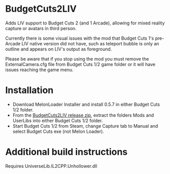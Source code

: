 # BudgetCuts2LIV
Adds LIV support to Budget Cuts 2 (and 1 Arcade), allowing for mixed reality capture or avatars in third person.

Currently there is some visual issues with the mod that Budget Cuts 1's pre-Arcade LIV native version did not have, such as teleport bubble is only an outline and appears on LIV's output as foreground.

Please be aware that if you stop using the mod you must remove the ExternalCamera.cfg file from Budget Cuts 1/2 game folder or it will have issues reaching the game menu.

# Installation
- Download MelonLoader Installer and install 0.5.7 in either Budget Cuts 1/2 folder.
- From the [BudgetCuts2LIV release zip](https://github.com/Jas2o/BudgetCuts2LIV/releases), extract the folders Mods and UserLibs into either Budget Cuts 1/2 folder. 
- Start Budget Cuts 1/2 from Steam, change Capture tab to Manual and select Budget Cuts exe (not Melon Loader).

# Additional build instructions
Requires UniverseLib.IL2CPP.Unhollower.dll
